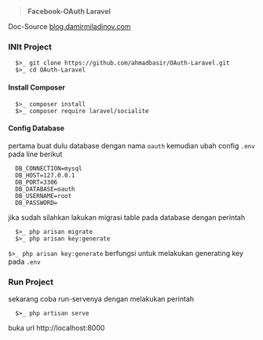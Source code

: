 >__Facebook-OAuth Laravel__

Doc-Source [blog.damirmiladinov.com](https://blog.damirmiladinov.com/laravel/laravel-5.2-socialite-facebook-login.html#.WaQnBT4jGUm)

### INIt Project
```
  $>_ git clone https://github.com/ahmadbasir/OAuth-Laravel.git
  $>_ cd OAuth-Laravel
```
#### Install Composer
```
  $>_ composer install
  $>_ composer require laravel/socialite
```


#### Config Database

pertama buat dulu database dengan nama `oauth` kemudian ubah config `.env` pada line berikut
```
  DB_CONNECTION=mysql
  DB_HOST=127.0.0.1
  DB_PORT=3306
  DB_DATABASE=oauth
  DB_USERNAME=root
  DB_PASSWORD=
```

jika sudah silahkan lakukan migrasi table pada database dengan perintah
```
  $>_ php arisan migrate
  $>_ php arisan key:generate
```

`$>_ php arisan key:generate` berfungsi untuk melakukan generating key pada `.env`

### Run Project

sekarang coba run-servenya dengan melakukan perintah
```
  $>_ php artisan serve
```
buka url http://localhost:8000
